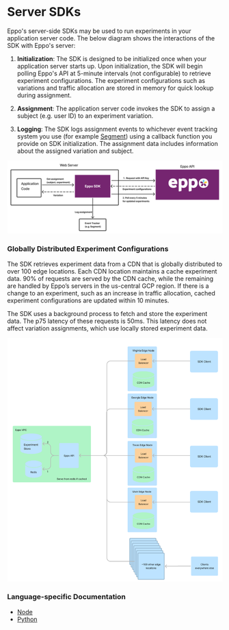 # Server SDKs

Eppo's server-side SDKs may be used to run experiments in your application server code. The below diagram shows the interactions of the SDK with Eppo's server:

1. **Initialization**: The SDK is designed to be initialized once when your application server starts up. Upon initialization, the SDK will begin polling Eppo's API at 5-minute intervals (not configurable) to retrieve experiment configurations. The experiment configurations such as variations and traffic allocation are stored in memory for quick lookup during assignment.

2. **Assignment**: The application server code invokes the SDK to assign a subject (e.g. user ID) to an experiment variation.

3. **Logging**: The SDK logs assignment events to whichever event tracking system you use (for example [Segment](https://segment.com/docs/)) using a callback function you provide on SDK initialization. The assignment data includes information about the assigned variation and subject.

![server-sdk-diagram](../../../../static/img/connecting-data/server-sdk-diagram.png)

### Globally Distributed Experiment Configurations

The SDK retrieves experiment data from a CDN that is globally distributed to over 100 edge locations. Each CDN location maintains a cache experiment data. 90% of requests are served by the CDN cache, while the remaining are handled by Eppo’s servers in the us-central GCP region. If there is a change to an experiment, such as an increase in traffic allocation, cached experiment configurations are updated within 10 minutes.

The SDK uses a background process to fetch and store the experiment data. The p75 latency of these requests is 50ms. This latency does not affect variation assignments, which use locally stored experiment data.

![CDN-architecture](../../../../static/img/connecting-data/CDN-architecture.png)

### Language-specific Documentation
- [Node](./node.md)
- [Python](./python.md)
